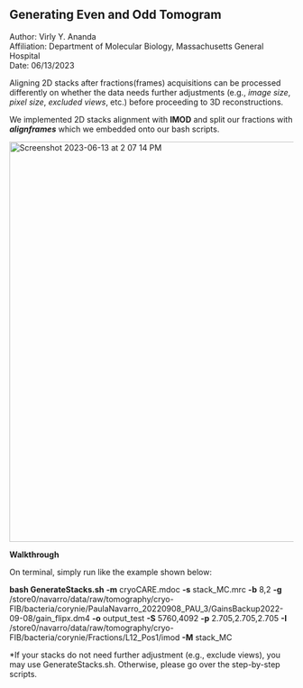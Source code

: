 ## **Generating Even and Odd Tomogram** ##

Author: Virly Y. Ananda <br>
Affiliation: Department of Molecular Biology, Massachusetts General Hospital <br>
Date: 06/13/2023

Aligning 2D stacks after fractions(frames) acquisitions can be processed differently on whether the data needs further adjustments (e.g., *image size*, *pixel size*, *excluded views*, etc.) before proceeding to 3D reconstructions.

We implemented 2D stacks alignment with **IMOD** and split our fractions with ***alignframes*** which we embedded onto our bash scripts.

<img width="710" alt="Screenshot 2023-06-13 at 2 07 14 PM" src="https://github.com/virlyananda/EM-ImageProcessing/assets/70969092/484ce348-8cdf-4ff3-ae42-2fd809e1d719">

<br>

**Walkthrough**

On terminal, simply run like the example shown below: <br>

**bash GenerateStacks.sh** **-m** cryoCARE.mdoc **-s** stack_MC.mrc **-b** 8,2 **-g** /store0/navarro/data/raw/tomography/cryo-FIB/bacteria/corynie/PaulaNavarro_20220908_PAU_3/GainsBackup2022-09-08/gain_flipx.dm4 **-o** output_test **-S** 5760,4092 **-p** 2.705,2.705,2.705 **-I** /store0/navarro/data/raw/tomography/cryo-FIB/bacteria/corynie/Fractions/L12_Pos1/imod **-M** stack_MC

*If your stacks do not need further adjustment (e.g., exclude views), you may use GenerateStacks.sh. Otherwise, please go over the step-by-step scripts.

